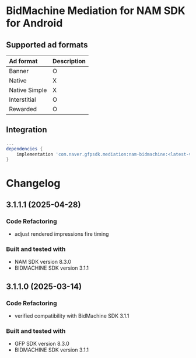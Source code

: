 # BidMachine Mediation for NAM SDK for Android

## Supported ad formats

| Ad format     | Description |
|:--------------|:------------|
| Banner        | O           |
| Native        | X           |
| Native Simple | X           |
| Interstitial  | O           |
| Rewarded      | O           |

## Integration

```gradle
...
dependencies {
    implementation 'com.naver.gfpsdk.mediation:nam-bidmachine:<latest-version>'  
}
```

# Changelog

## 3.1.1.1 (2025-04-28)


### Code Refactoring

* adjust rendered impressions fire timing

### Built and tested with
- NAM SDK version 8.3.0
- BIDMACHINE SDK version 3.1.1

## 3.1.1.0 (2025-03-14)

### Code Refactoring

* verified compatibility with BidMachine SDK 3.1.1

### Built and tested with
- GFP SDK version 8.3.0
- BIDMACHINE SDK version 3.1.1
